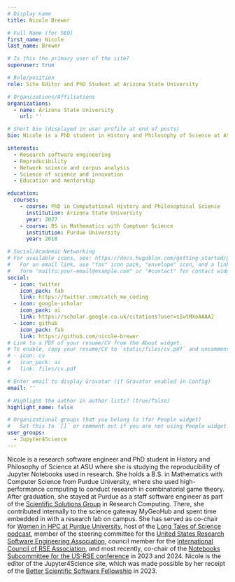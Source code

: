 ```yaml
---
# Display name
title: Nicole Brewer

# Full Name (for SEO)
first_name: Nicole
last_name: Brewer

# Is this the primary user of the site?
superuser: true

# Role/position
role: Site Editor and PhD Student at Arizona State University

# Organizations/Affiliations
organizations:
  - name: Arizona State University
    url: ''

# Short bio (displayed in user profile at end of posts)
bio: Nicole is a PhD student in History and Philosophy of Science at ASU where she is using network analysis and other methods to empirically study the reproducibility of Jupyter Notebooks used in research. 

interests:
  - Research software engineering
  - Reproducibility
  - Network science and corpus analysis
  - Science of science and innovation
  - Education and mentorship

education:
  courses:
    - course: PhD in Computational History and Philosophical Science
      institution: Arizona State University
      year: 2027
    - course: BS in Mathematics with Comptuer Science
      institution: Purdue University
      year: 2018

# Social/Academic Networking
# For available icons, see: https://docs.hugoblox.com/getting-started/page-builder/#icons
#   For an email link, use "fas" icon pack, "envelope" icon, and a link in the
#   form "mailto:your-email@example.com" or "#contact" for contact widget.
social:
  - icon: twitter
    icon_pack: fab
    link: https://twitter.com/catch_me_coding
  - icon: google-scholar
    icon_pack: ai
    link: https://scholar.google.co.uk/citations?user=sIwtMXoAAAAJ
  - icon: github
    icon_pack: fab
    link: https://github.com/nicole-brewer
# Link to a PDF of your resume/CV from the About widget.
# To enable, copy your resume/CV to `static/files/cv.pdf` and uncomment the lines below.
# - icon: cv
#   icon_pack: ai
#   link: files/cv.pdf

# Enter email to display Gravatar (if Gravatar enabled in Config)
email: ''

# Highlight the author in author lists? (true/false)
highlight_name: false

# Organizational groups that you belong to (for People widget)
#   Set this to `[]` or comment out if you are not using People widget.
user_groups:
  - Jupyter4Science
---
```


Nicole is a research software engineer and PhD student in History and Philosophy of Science at ASU where she is studying the reproducibility of Jupyter Notebooks used in research. She holds a B.S. in Mathematics with Computer Science from Purdue University, where she used high-performance computing to conduct research in combinatorial game theory. After graduation, she stayed at Purdue as a staff software engineer as part of the [Scientific Solutions Group](https://communityhub.purdue.edu/groups/ssg/overview) in Research Computing. There, she contributed internally to the science gateway MyGeoHub and spent time embedded in with a research lab on campus. She has served as co-chair for [Women in HPC at Purdue University](https://www.rcac.purdue.edu/whpc), host of the [Long Tales of Science podcast](https://www.nicole-brewer.com/long-tales-of-science/), member of the steering committee for the [United States Research Software Engineering Association](https://us-rse.org/about/steering-committee/), council member for the [International Council of RSE Association](https://researchsoftware.org/council.html), and most recently, co-chair of the [Notebooks Subcommittee for the US-RSE conference](https://us-rse.org/usrse23/participate/notebooks/) in 2023 and 2024. Nicole is the editor of the Jupyter4Science site, which was made possible by her receipt of the [Better Scientific Software Fellowship](https://bssw.io/fellows/nicole-brewer) in 2023.
